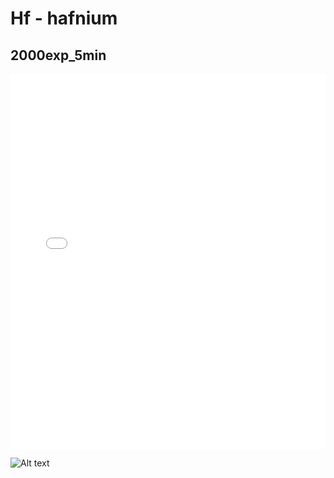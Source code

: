 # Hf - hafnium

## 2000exp_5min

<iframe src="../Hf_2000exp_5min.html" width="100%" height="600px" frameborder="0"></iframe>

![Alt text](Hf_2000exp_5min.png)

